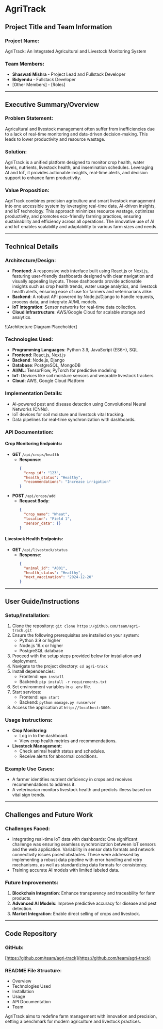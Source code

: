 # AgriTrack

## Project Title and Team Information

### Project Name:
AgriTrack: An Integrated Agricultural and Livestock Monitoring System

### Team Members:
- **Shaswati Mishra** - Project Lead and Fullstack Developer
- **Bidyendu** - Fullstack Developer
- [Other Members] - [Roles]

---

## Executive Summary/Overview

### Problem Statement:
Agricultural and livestock management often suffer from inefficiencies due to a lack of real-time monitoring and data-driven decision-making. This leads to lower productivity and resource wastage.

### Solution:
AgriTrack is a unified platform designed to monitor crop health, water levels, nutrients, livestock health, and insemination schedules. Leveraging AI and IoT, it provides actionable insights, real-time alerts, and decision support to enhance farm productivity.

### Value Proposition:
AgriTrack combines precision agriculture and smart livestock management into one accessible system by leveraging real-time data, AI-driven insights, and IoT technology. This approach minimizes resource wastage, optimizes productivity, and promotes eco-friendly farming practices, ensuring sustainability and efficiency across all operations. The innovative use of AI and IoT enables scalability and adaptability to various farm sizes and needs.

---

## Technical Details

### Architecture/Design:
- **Frontend**: A responsive web interface built using React.js or Next.js, featuring user-friendly dashboards designed with clear navigation and visually appealing layouts. These dashboards provide actionable insights such as crop health trends, water usage analytics, and livestock health alerts, ensuring ease of use for farmers and veterinarians alike.
- **Backend**: A robust API powered by Node.js/Django to handle requests, process data, and integrate AI/ML models.
- **IoT Integration**: Sensor networks for real-time data collection.
- **Cloud Infrastructure**: AWS/Google Cloud for scalable storage and analytics.

![Architecture Diagram Placeholder]

### Technologies Used:
- **Programming Languages**: Python 3.9, JavaScript (ES6+), SQL
- **Frontend**: React.js, Next.js
- **Backend**: Node.js, Django
- **Database**: PostgreSQL, MongoDB
- **AI/ML**: TensorFlow, PyTorch for predictive modeling
- **IoT**: Devices like soil moisture sensors and wearable livestock trackers
- **Cloud**: AWS, Google Cloud Platform

### Implementation Details:
- AI-powered pest and disease detection using Convolutional Neural Networks (CNNs).
- IoT devices for soil moisture and livestock vital tracking.
- Data pipelines for real-time synchronization with dashboards.

### API Documentation:
#### Crop Monitoring Endpoints:
- **GET** `/api/crops/health`
  - **Response**:
    ```json
    {
      "crop_id": "123",
      "health_status": "Healthy",
      "recommendations": "Increase irrigation"
    }
    ```
- **POST** `/api/crops/add`
  - **Request Body**:
    ```json
    {
      "crop_name": "Wheat",
      "location": "Field 1",
      "sensor_data": {}
    }
    ```

#### Livestock Health Endpoints:
- **GET** `/api/livestock/status`
  - **Response**:
    ```json
    {
      "animal_id": "A001",
      "health_status": "Healthy",
      "next_vaccination": "2024-12-20"
    }
    ```

---

## User Guide/Instructions

### Setup/Installation:
1. Clone the repository: `git clone https://github.com/team/agri-track.git`
2. Ensure the following prerequisites are installed on your system:
   - Python 3.9 or higher
   - Node.js 16.x or higher
   - PostgreSQL database
3. Proceed with the setup steps provided below for installation and deployment.
2. Navigate to the project directory: `cd agri-track`
3. Install dependencies:
   - Frontend: `npm install`
   - Backend: `pip install -r requirements.txt`
4. Set environment variables in a `.env` file.
5. Start services:
   - Frontend: `npm start`
   - Backend: `python manage.py runserver`
6. Access the application at `http://localhost:3000`.

### Usage Instructions:
- **Crop Monitoring**:
  - Log in to the dashboard.
  - View crop health metrics and recommendations.
- **Livestock Management**:
  - Check animal health status and schedules.
  - Receive alerts for abnormal conditions.

### Example Use Cases:
- A farmer identifies nutrient deficiency in crops and receives recommendations to address it.
- A veterinarian monitors livestock health and predicts illness based on vital sign trends.

---

## Challenges and Future Work

### Challenges Faced:
- Integrating real-time IoT data with dashboards: One significant challenge was ensuring seamless synchronization between IoT sensors and the web application. Variability in sensor data formats and network connectivity issues posed obstacles. These were addressed by implementing a robust data pipeline with error handling and retry mechanisms, as well as standardizing data formats for consistency.
- Training accurate AI models with limited labeled data.

### Future Improvements:
1. **Blockchain Integration**: Enhance transparency and traceability for farm products.
2. **Advanced AI Models**: Improve predictive accuracy for disease and pest detection.
3. **Market Integration**: Enable direct selling of crops and livestock.

---

## Code Repository


### GitHub:
[https://github.com/team/agri-track](https://github.com/team/agri-track)

### README File Structure:
- Overview
- Technologies Used
- Installation
- Usage
- API Documentation
- Team

AgriTrack aims to redefine farm management with innovation and precision, setting a benchmark for modern agriculture and livestock practices.



